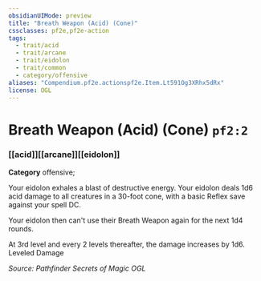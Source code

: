 ```yaml
---
obsidianUIMode: preview
title: "Breath Weapon (Acid) (Cone)"
cssclasses: pf2e,pf2e-action
tags:
  - trait/acid
  - trait/arcane
  - trait/eidolon
  - trait/common
  - category/offensive
aliases: "Compendium.pf2e.actionspf2e.Item.Lt591Og3XRhx5dRx"
license: OGL
---
```

# Breath Weapon (Acid) (Cone) `pf2:2`

### [[acid]][[arcane]][[eidolon]]

**Category** offensive; 




Your eidolon exhales a blast of destructive energy. Your eidolon deals 1d6 acid damage to all creatures in a 30-foot cone, with a basic Reflex save against your spell DC.

Your eidolon then can't use their Breath Weapon again for the next 1d4 rounds.

At 3rd level and every 2 levels thereafter, the damage increases by 1d6. Leveled Damage

*Source: Pathfinder Secrets of Magic*
*OGL*